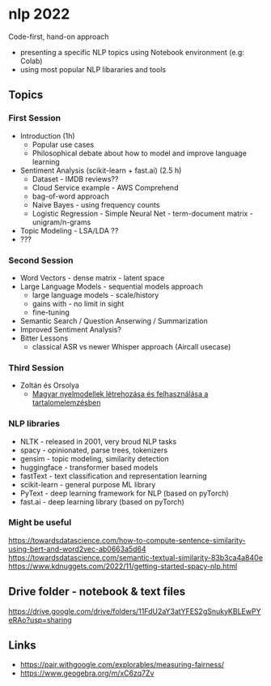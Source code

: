 # nlp 2022

Code-first, hand-on approach 
 - presenting a specific NLP topics using Notebook environment (e.g: Colab)
 - using most popular NLP libararies and tools

## Topics

### First Session
- Introduction (1h)
  - Popular use cases
  - Philosophical debate about how to model and improve language learning
- Sentiment Analysis (scikit-learn + fast.ai) (2.5 h)
  - Dataset - IMDB reviews??
  - Cloud Service example - AWS Comprehend
  - bag-of-word approach
  - Naive Bayes - using frequency counts
  - Logistic Regression - Simple Neural Net - term-document matrix - unigram/n-grams
- Topic Modeling - LSA/LDA ??
- ???

### Second Session

- Word Vectors - dense matrix - latent space
- Large Language Models - sequential models approach
  - large language models - scale/history
  - gains with - no limit in sight
  - fine-tuning
- Semantic Search / Question Anserwing / Summarization
- Improved Sentiment Analysis?
- Bitter Lessons
  - classical ASR vs newer Whisper approach (Aircall usecase)

### Third Session

- Zoltán és Orsolya 
  - [Magyar nyelmodellek létrehozása és felhasználása a tartalomelemzésben](https://www.nyest.hu/hirek/apanak-munkaja-van-anyanak-teste)


### NLP libraries

- NLTK - released in 2001, very broud NLP tasks
- spacy - opinionated, parse trees, tokenizers
- gensim - topic modeling, similarity detection
- huggingface - transformer based models
- fastText - text classification and representation learning
- scikit-learn - general purpose ML library
- PyText - deep learning framework for NLP (based on pyTorch)
- fast.ai - deep learning library (based on pyTorch)


### Might be useful

https://towardsdatascience.com/how-to-compute-sentence-similarity-using-bert-and-word2vec-ab0663a5d64  
https://towardsdatascience.com/semantic-textual-similarity-83b3ca4a840e
https://www.kdnuggets.com/2022/11/getting-started-spacy-nlp.html

## Drive folder - notebook & text files

https://drive.google.com/drive/folders/11FdU2aY3atYFES2gSnukyKBLEwPYeRAo?usp=sharing

## Links
- https://pair.withgoogle.com/explorables/measuring-fairness/
- https://www.geogebra.org/m/xC6zq7Zv
